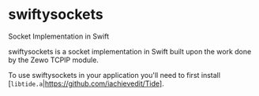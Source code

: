 # swiftysockets
Socket Implementation in Swift

swiftysockets is a socket implementation in Swift built upon the work done by the Zewo TCPIP module.

To use swiftysockets in your application you'll need to first install [`libtide.a`|https://github.com/iachievedit/Tide].
